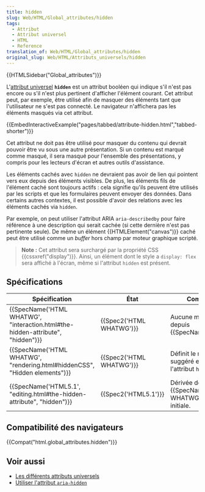 ```yaml
---
title: hidden
slug: Web/HTML/Global_attributes/hidden
tags:
  - Attribut
  - Attribut universel
  - HTML
  - Reference
translation_of: Web/HTML/Global_attributes/hidden
original_slug: Web/HTML/Attributs_universels/hidden
---
```

{{HTMLSidebar("Global_attributes")}}

L'[attribut universel](/fr/docs/Web/HTML/Attributs_universels) **`hidden`** est un attribut booléen qui indique s'il n'est pas encore ou s'il n'est plus pertinent d'afficher l'élément courant. Cet attribut peut, par exemple, être utilisé afin de masquer des éléments tant que l'utilisateur ne s'est pas connecté. Le navigateur n'affichera pas les éléments masqués via cet attribut.

{{EmbedInteractiveExample("pages/tabbed/attribute-hidden.html","tabbed-shorter")}}

Cet attribut ne doit pas être utilisé pour masquer du contenu qui devrait pouvoir être vu sous une autre présentation. Si un contenu est marqué comme masqué, il sera masqué pour l'ensemble des présentations, y compris pour les lecteurs d'écran et autres outils d'assistance.

Les éléments cachés avec `hidden` ne devraient pas avoir de lien qui pointent vers eux depuis des éléments visibles. De plus, les éléments fils de l'élément caché sont toujours actifs : cela signifie qu'ils peuvent être utilisés par les scripts et que les formulaires peuvent envoyer des données. Dans certains autres contextes, il est possible d'avoir des relations avec les éléments cachés via `hidden`.

Par exemple, on peut utiliser l'attribut ARIA `aria-describedby` pour faire référence à une description qui serait cachée (si cette dernière n'est pas pertinente seule). De même un élément {{HTMLElement("canvas")}} caché peut être utilisé comme un _buffer_ hors champ par moteur graphique scripté.

> **Note :** Cet attribut sera surchargé par la propriété CSS {{cssxref("display")}}. Ainsi, un élément dont le style a `display: flex` sera affiché à l'écran, même si l'attribut `hidden` est présent.

## Spécifications

| Spécification                                                                                            | État                             | Commentaires                                                                        |
| -------------------------------------------------------------------------------------------------------- | -------------------------------- | ----------------------------------------------------------------------------------- |
| {{SpecName('HTML WHATWG', "interaction.html#the-hidden-attribute", "hidden")}} | {{Spec2('HTML WHATWG')}} | Aucune modification depuis {{SpecName('HTML5.1')}}                         |
| {{SpecName('HTML WHATWG', "rendering.html#hiddenCSS", "Hidden elements")}}     | {{Spec2('HTML WHATWG')}} | Définit le rendu par défaut suggéré en CSS lorsque l'attribut `hidden` est utilisé. |
| {{SpecName('HTML5.1', "editing.html#the-hidden-attribute", "hidden")}}             | {{Spec2('HTML5.1')}}     | Dérivée de {{SpecName('HTML WHATWG')}}. La définition initiale.            |

## Compatibilité des navigateurs

{{Compat("html.global_attributes.hidden")}}

## Voir aussi

- [Les différents attributs universels](/fr/docs/Web/HTML/Attributs_universels)
- [Utiliser l'attribut `aria-hidden`](/fr/docs/Web/Accessibility/ARIA/ARIA_Techniques/Using_the_aria-hidden_attribute)
